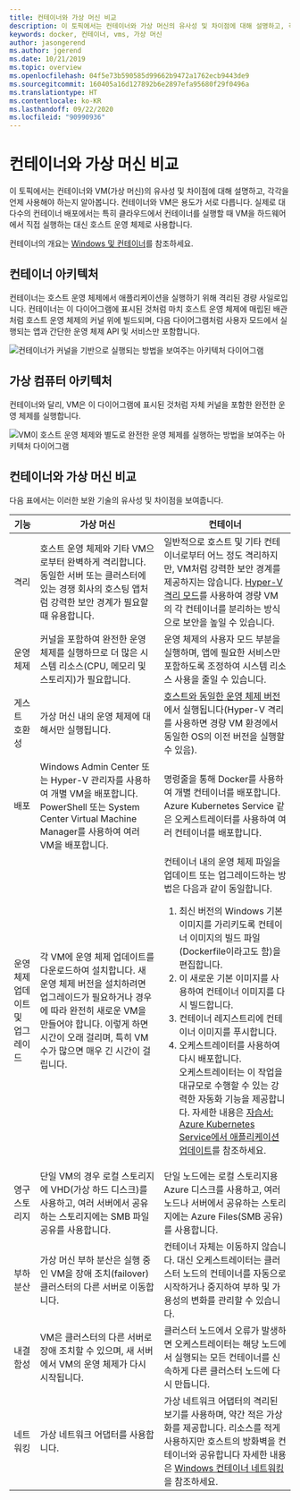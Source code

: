 ```yaml
---
title: 컨테이너와 가상 머신 비교
description: 이 토픽에서는 컨테이너와 가상 머신의 유사성 및 차이점에 대해 설명하고, 각각을 언제 사용해야 하는지 알아봅니다. 컨테이너와 가상 머신은 각각 용도가 다릅니다. 실제로 대다수의 컨테이너 배포에서는 특히 클라우드에서 컨테이너를 실행할 때 가상 머신을 하드웨어에서 직접 실행하는 대신 호스트 운영 체제로 사용합니다.
keywords: docker, 컨테이너, vms, 가상 머신
author: jasongerend
ms.author: jgerend
ms.date: 10/21/2019
ms.topic: overview
ms.openlocfilehash: 04f5e73b590585d99662b9472a1762ecb9443de9
ms.sourcegitcommit: 160405a16d127892b6e2897efa95680f29f0496a
ms.translationtype: HT
ms.contentlocale: ko-KR
ms.lasthandoff: 09/22/2020
ms.locfileid: "90990936"
---
```

# <a name="containers-vs-virtual-machines"></a>컨테이너와 가상 머신 비교

이 토픽에서는 컨테이너와 VM(가상 머신)의 유사성 및 차이점에 대해 설명하고, 각각을 언제 사용해야 하는지 알아봅니다. 컨테이너와 VM은 용도가 서로 다릅니다. 실제로 대다수의 컨테이너 배포에서는 특히 클라우드에서 컨테이너를 실행할 때 VM을 하드웨어에서 직접 실행하는 대신 호스트 운영 체제로 사용합니다.

컨테이너의 개요는 [Windows 및 컨테이너](index.md)를 참조하세요.

## <a name="container-architecture"></a>컨테이너 아키텍처

컨테이너는 호스트 운영 체제에서 애플리케이션을 실행하기 위해 격리된 경량 사일로입니다. 컨테이너는 이 다이어그램에 표시된 것처럼 마치 호스트 운영 체제에 매립된 배관처럼 호스트 운영 체제의 커널 위에 빌드되며, 다음 다이어그램처럼 사용자 모드에서 실행되는 앱과 간단한 운영 체제 API 및 서비스만 포함합니다.

![컨테이너가 커널을 기반으로 실행되는 방법을 보여주는 아키텍처 다이어그램](media/container-diagram.svg)

## <a name="virtual-machine-architecture"></a>가상 컴퓨터 아키텍처

컨테이너와 달리, VM은 이 다이어그램에 표시된 것처럼 자체 커널을 포함한 완전한 운영 체제를 실행합니다.

![VM이 호스트 운영 체제와 별도로 완전한 운영 체제를 실행하는 방법을 보여주는 아키텍처 다이어그램](media/virtual-machine-diagram.svg)

## <a name="containers-vs-virtual-machines"></a>컨테이너와 가상 머신 비교

다음 표에서는 이러한 보완 기술의 유사성 및 차이점을 보여줍니다.

|기능    | 가상 머신  | 컨테이너  |
| --------------  | ---------------- | ---------- |
| 격리       | 호스트 운영 체제와 기타 VM으로부터 완벽하게 격리합니다. 동일한 서버 또는 클러스터에 있는 경쟁 회사의 호스팅 앱처럼 강력한 보안 경계가 필요할 때 유용합니다. | 일반적으로 호스트 및 기타 컨테이너로부터 어느 정도 격리하지만, VM처럼 강력한 보안 경계를 제공하지는 않습니다. [Hyper-V 격리 모드](../manage-containers/hyperv-container.md)를 사용하여 경량 VM의 각 컨테이너를 분리하는 방식으로 보안을 높일 수 있습니다. |
| 운영 체제 | 커널을 포함하여 완전한 운영 체제를 실행하므로 더 많은 시스템 리소스(CPU, 메모리 및 스토리지)가 필요합니다. | 운영 체제의 사용자 모드 부분을 실행하며, 앱에 필요한 서비스만 포함하도록 조정하여 시스템 리소스 사용을 줄일 수 있습니다. |
| 게스트 호환성 | 가상 머신 내의 운영 체제에 대해서만 실행됩니다. | [호스트와 동일한 운영 체제 버전](../deploy-containers/version-compatibility.md)에서 실행됩니다(Hyper-V 격리를 사용하면 경량 VM 환경에서 동일한 OS의 이전 버전을 실행할 수 있음).
| 배포     | Windows Admin Center 또는 Hyper-V 관리자를 사용하여 개별 VM을 배포합니다. PowerShell 또는 System Center Virtual Machine Manager를 사용하여 여러 VM을 배포합니다. | 명령줄을 통해 Docker를 사용하여 개별 컨테이너를 배포합니다. Azure Kubernetes Service 같은 오케스트레이터를 사용하여 여러 컨테이너를 배포합니다. |
| 운영 체제 업데이트 및 업그레이드 | 각 VM에 운영 체제 업데이트를 다운로드하여 설치합니다. 새 운영 체제 버전을 설치하려면 업그레이드가 필요하거나 경우에 따라 완전히 새로운 VM을 만들어야 합니다. 이렇게 하면 시간이 오래 걸리며, 특히 VM 수가 많으면 매우 긴 시간이 걸립니다. | 컨테이너 내의 운영 체제 파일을 업데이트 또는 업그레이드하는 방법은 다음과 같이 동일합니다. <br><ol><li>최신 버전의 Windows 기본 이미지를 가리키도록 컨테이너 이미지의 빌드 파일(Dockerfile이라고도 함)을 편집합니다. </li><li>이 새로운 기본 이미지를 사용하여 컨테이너 이미지를 다시 빌드합니다.</li><li>컨테이너 레지스트리에 컨테이너 이미지를 푸시합니다.</li> <li>오케스트레이터를 사용하여 다시 배포합니다.<br>오케스트레이터는 이 작업을 대규모로 수행할 수 있는 강력한 자동화 기능을 제공합니다. 자세한 내용은 [자습서: Azure Kubernetes Service에서 애플리케이션 업데이트](/azure/aks/tutorial-kubernetes-app-update)를 참조하세요.</li></ol> |
| 영구 스토리지 | 단일 VM의 경우 로컬 스토리지에 VHD(가상 하드 디스크)를 사용하고, 여러 서버에서 공유하는 스토리지에는 SMB 파일 공유를 사용합니다. | 단일 노드에는 로컬 스토리지용 Azure 디스크를 사용하고, 여러 노드나 서버에서 공유하는 스토리지에는 Azure Files(SMB 공유)를 사용합니다. |
| 부하 분산 | 가상 머신 부하 분산은 실행 중인 VM을 장애 조치(failover) 클러스터의 다른 서버로 이동합니다. | 컨테이너 자체는 이동하지 않습니다. 대신 오케스트레이터는 클러스터 노드의 컨테이너를 자동으로 시작하거나 중지하여 부하 및 가용성의 변화를 관리할 수 있습니다. |
| 내결함성 | VM은 클러스터의 다른 서버로 장애 조치할 수 있으며, 새 서버에서 VM의 운영 체제가 다시 시작됩니다.  | 클러스터 노드에서 오류가 발생하면 오케스트레이터는 해당 노드에서 실행되는 모든 컨테이너를 신속하게 다른 클러스터 노드에 다시 만듭니다. |
| 네트워킹     | 가상 네트워크 어댑터를 사용합니다. | 가상 네트워크 어댑터의 격리된 보기를 사용하며, 약간 적은 가상화를 제공합니다. 리소스를 적게 사용하지만 호스트의 방화벽을 컨테이너와 공유합니다 자세한 내용은 [Windows 컨테이너 네트워킹](../container-networking/architecture.md)을 참조하세요. |